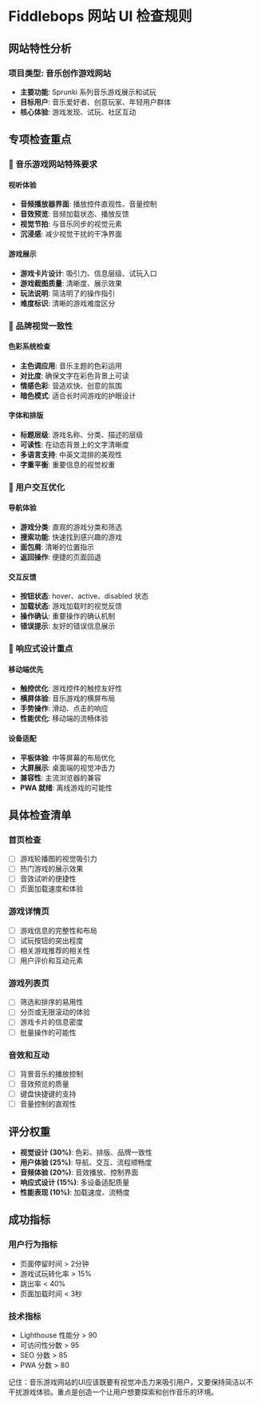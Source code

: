 # Fiddlebops 网站 UI 检查规则

## 网站特性分析

### 项目类型: 音乐创作游戏网站
- **主要功能**: Sprunki 系列音乐游戏展示和试玩
- **目标用户**: 音乐爱好者、创意玩家、年轻用户群体
- **核心体验**: 游戏发现、试玩、社区互动

## 专项检查重点

### 🎵 音乐游戏网站特殊要求

#### 视听体验
- **音频播放器界面**: 播放控件直观性、音量控制
- **音效预览**: 音频加载状态、播放反馈
- **视觉节拍**: 与音乐同步的视觉元素
- **沉浸感**: 减少视觉干扰的干净界面

#### 游戏展示
- **游戏卡片设计**: 吸引力、信息层级、试玩入口
- **游戏截图质量**: 清晰度、展示效果
- **玩法说明**: 简洁明了的操作指引
- **难度标识**: 清晰的游戏难度区分

### 🎨 品牌视觉一致性

#### 色彩系统检查
- **主色调应用**: 音乐主题的色彩运用
- **对比度**: 确保文字在彩色背景上可读
- **情感色彩**: 营造欢快、创意的氛围
- **暗色模式**: 适合长时间游戏的护眼设计

#### 字体和排版
- **标题层级**: 游戏名称、分类、描述的层级
- **可读性**: 在动态背景上的文字清晰度
- **多语言支持**: 中英文混排的美观性
- **字重平衡**: 重要信息的视觉权重

### 🎯 用户交互优化

#### 导航体验
- **游戏分类**: 直观的游戏分类和筛选
- **搜索功能**: 快速找到感兴趣的游戏
- **面包屑**: 清晰的位置指示
- **返回操作**: 便捷的页面回退

#### 交互反馈
- **按钮状态**: hover、active、disabled 状态
- **加载状态**: 游戏加载时的视觉反馈
- **操作确认**: 重要操作的确认机制
- **错误提示**: 友好的错误信息展示

### 📱 响应式设计重点

#### 移动端优先
- **触控优化**: 游戏控件的触控友好性
- **横屏体验**: 音乐游戏的横屏布局
- **手势操作**: 滑动、点击的响应
- **性能优化**: 移动端的流畅体验

#### 设备适配
- **平板体验**: 中等屏幕的布局优化
- **大屏展示**: 桌面端的视觉冲击力
- **兼容性**: 主流浏览器的兼容
- **PWA 就绪**: 离线游戏的可能性

## 具体检查清单

### 首页检查
- [ ] 游戏轮播图的视觉吸引力
- [ ] 热门游戏的展示效果
- [ ] 音效试听的便捷性
- [ ] 页面加载速度和体验

### 游戏详情页
- [ ] 游戏信息的完整性和布局
- [ ] 试玩按钮的突出程度
- [ ] 相关游戏推荐的相关性
- [ ] 用户评价和互动元素

### 游戏列表页
- [ ] 筛选和排序的易用性
- [ ] 分页或无限滚动的体验
- [ ] 游戏卡片的信息密度
- [ ] 批量操作的可能性

### 音效和互动
- [ ] 背景音乐的播放控制
- [ ] 音效预览的质量
- [ ] 键盘快捷键的支持
- [ ] 音量控制的直观性

## 评分权重

- **视觉设计 (30%)**: 色彩、排版、品牌一致性
- **用户体验 (25%)**: 导航、交互、流程顺畅度
- **音频体验 (20%)**: 音效播放、控制界面
- **响应式设计 (15%)**: 多设备适配质量
- **性能表现 (10%)**: 加载速度、流畅度

## 成功指标

### 用户行为指标
- 页面停留时间 > 2分钟
- 游戏试玩转化率 > 15%
- 跳出率 < 40%
- 页面加载时间 < 3秒

### 技术指标
- Lighthouse 性能分 > 90
- 可访问性分数 > 95
- SEO 分数 > 85
- PWA 分数 > 80

记住：音乐游戏网站的UI应该既要有视觉冲击力来吸引用户，又要保持简洁以不干扰游戏体验。重点是创造一个让用户想要探索和创作音乐的环境。